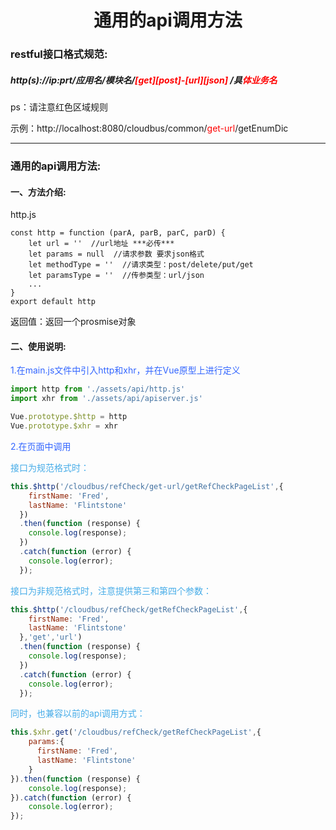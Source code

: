 # <center>通用的api调用方法<center>

### restful接口格式规范:
##### http(s)://ip:prt/应用名/模块名/<font color=red>[get][post]-[url][json]</font> /具<span style="color:red;">体</sapn>业<font color="red">务名 </font>
 
ps：请注意红色区域规则

示例：http://localhost:8080/cloudbus/common/<font color=red >get-url</font>/getEnumDic

---
### 通用的api调用方法:
#### 一、方法介绍:

http.js

```javascipt
const http = function (parA, parB, parC, parD) {
	let url = ''  //url地址 ***必传***
	let params = null  //请求参数 要求json格式 
	let methodType = ''  //请求类型：post/delete/put/get
	let paramsType = ''  //传参类型：url/json  
	... 
}
export default http
```

返回值：返回一个prosmise对象

#### 二、使用说明:

<font color=#3366FF>1.在main.js文件中引入http和xhr，并在Vue原型上进行定义</font>

```javascript
import http from './assets/api/http.js'
import xhr from './assets/api/apiserver.js'

Vue.prototype.$http = http
Vue.prototype.$xhr = xhr 
```
<font color=#3366FF>2.在页面中调用</font>

<font color=#46ace8>接口为规范格式时：</font>    
       
```javascript
this.$http('/cloudbus/refCheck/get-url/getRefCheckPageList',{
    firstName: 'Fred',
    lastName: 'Flintstone'
  })
  .then(function (response) {
    console.log(response);
  })
  .catch(function (error) {
    console.log(error);
  });
```
<font color=#46ace8>接口为非规范格式时，注意提供第三和第四个参数：</font>

```javascript
this.$http('/cloudbus/refCheck/getRefCheckPageList',{
    firstName: 'Fred',
    lastName: 'Flintstone'
  },'get','url')
  .then(function (response) {
    console.log(response);
  })
  .catch(function (error) {
    console.log(error);
  });
```



<font color=#46ace8>同时，也兼容以前的api调用方式：</font>
	

```javascript
this.$xhr.get('/cloudbus/refCheck/getRefCheckPageList',{
    params:{
      firstName: 'Fred',
      lastName: 'Flintstone'
    }
}).then(function (response) {
    console.log(response);
}).catch(function (error) {
    console.log(error);
});

```
